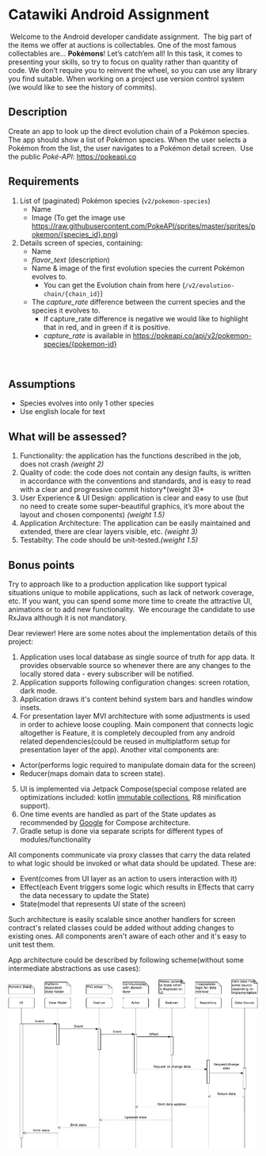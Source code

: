 # Catawiki Android Assignment
​
Welcome to the Android developer candidate assignment.
​
The big part of the items we offer at auctions is collectables. One of the most famous collectables are… **Pokémons**! Let’s catch’em all!
​
In this task, it comes to presenting your skills, so try to focus on quality rather than quantity of code. We don’t require you to reinvent the wheel, so you can use any library you find suitable. When working on a project use version control system (we would like to see the history of commits).
​
## Description
Create an app to look up the direct evolution chain of a Pokémon species.
The app should show a list of Pokémon species.
When the user selects a Pokémon from the list, the user navigates to a Pokémon detail screen.
​
Use the public *Poké-API*: https://pokeapi.co
​
## Requirements
1. List of (paginated) Pokémon species (`v2/pokemon-species`)
   * Name
   * Image (To get the image use https://raw.githubusercontent.com/PokeAPI/sprites/master/sprites/pokemon/{species_id}.png)
​
2. Details screen of species, containing:
   * Name
   * *flavor_text* (description)
   * Name & image of the first evolution species the current Pokémon evolves to. 
      * You can get the Evolution chain from here (`/v2/evolution-chain/{chain_id}`) 
   * The *capture_rate* difference between the current species and the species it evolves to. 
     * If capture_rate difference is negative we would like to highlight that in red, and in green if it is positive.
     * *capture_rate* is available in https://pokeapi.co/api/v2/pokemon-species/{pokemon-id}
   
​
## Assumptions
* Species evolves into only 1 other species
* Use english locale for text
​
## What will be assessed?
1. Functionality: the application has the functions described in the job, does not crash *(weight 2)*
2. Quality of code: the code does not contain any design faults, is written in accordance with the conventions and standards, and is easy to read with a clear and progressive commit history*(weight 3)*
3. User Experience & UI Design: application is clear and easy to use (but no need to create some super-beautiful graphics, it’s more about the layout and chosen components) *(weight 1.5)*
4. Application Architecture: The application can be easily maintained and extended, there are clear layers visible, etc. *(weight 3)*
5. Testabilty: The code should be unit-tested.*(weight 1.5)*
​
## Bonus points
Try to approach like to a production application like support typical situations unique to mobile applications, such as lack of network coverage, etc. If you want, you can spend some more time to create the attractive UI, animations or to add new functionality.
​
We encourage the candidate to use RxJava although it is not mandatory.

Dear reviewer! Here are some notes about the implementation details of this project:

1. Application uses local database as single source of truth for app data. It provides observable source so whenever there are any changes to the locally stored data - every subscriber will be notified.
2. Application supports following configuration changes: screen rotation, dark mode.
3. Application draws it's content behind system bars and handles window insets.
4. For presentation layer MVI architecture with some adjustments is used in order to achieve loose coupling. Main component that connects logic altogether is Feature, it is completely decoupled from any android related dependencies(could be reused in multiplatform setup for presentation layer of the app). Another vital components are:
- Actor(performs logic required to manipulate domain data for the screen)
- Reducer(maps domain data to screen state).
5. UI is implemented via Jetpack Compose(special compose related are optimizations included: kotlin [immutable collections](https://github.com/Kotlin/kotlinx.collections.immutable), R8 minification support).
6. One time events are handled as part of the State updates as recommended by [Google](https://developer.android.com/topic/architecture/ui-layer/events#handle-viewmodel-events) for Compose architecture.
7. Gradle setup is done via separate scripts for different types of modules/functionality

All components communicate via proxy classes that carry the data related to what logic should be invoked or what data should be updated. These are:
- Event(comes from UI layer as an action to users interaction with it)
- Effect(each Event triggers some logic which results in Effects that carry the data necessary to update the State)
- State(model that represents UI state of the screen)

Such architecture is easily scalable since another handlers for screen contract's related classes could be added without adding changes to existing ones. All components aren't aware of each other and it's easy to unit test them.

App architecture could be described by following scheme(without some intermediate abstractions as use cases):

![App arch](assets/arch_scheme.png)
